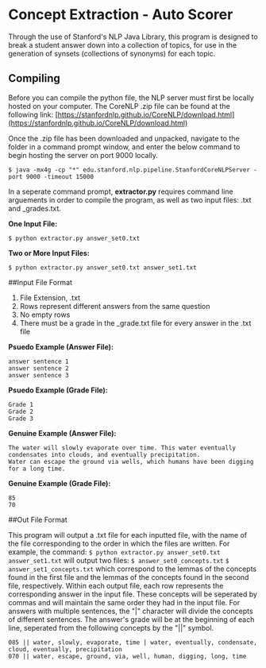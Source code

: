 # Concept Extraction - Auto Scorer

Through the use of Stanford's NLP Java Library, this program is designed to break a student answer down into a collection of topics, for use in the generation of synsets (collections of synonyms)  for each topic.

## Compiling

Before you can compile the python file, the NLP server must first be locally hosted on your computer.
The CoreNLP .zip file can be found at the following link: 
[https://stanfordnlp.github.io/CoreNLP/download.html](https://stanfordnlp.github.io/CoreNLP/download.html)

Once the .zip file has been downloaded and unpacked, navigate to the folder in a command prompt window, and enter the below command to begin hosting the server on port 9000 locally.

`$ java -mx4g -cp "*" edu.stanford.nlp.pipeline.StanfordCoreNLPServer -port 9000 -timeout 15000`

In a seperate command prompt,
**extractor.py** requires command line arguements in order to compile the program, as well as two input files: <filename>.txt and <filename>_grades.txt.

**One Input File:**

`$ python extractor.py answer_set0.txt`

**Two or More Input Files:**

`$ python extractor.py answer_set0.txt answer_set1.txt`


##Input File Format

1. File Extension, .txt
2. Rows represent different answers from the same question
3. No empty rows
4. There must be a grade in the <filename>_grade.txt file for every answer in the <filename>.txt file

**Psuedo Example (Answer File):**
```
answer sentence 1
answer sentence 2
answer sentence 3
```

**Psuedo Example (Grade File):**
```
Grade 1
Grade 2
Grade 3
```

**Genuine Example (Answer File):**
```
The water will slowly evaporate over time. This water eventually condensates into clouds, and eventually precipitation.
Water can escape the ground via wells, which humans have been digging for a long time.
```

**Genuine Example (Grade File):**
```
85
70
```

##Out File Format

This program will output a .txt file for each inputted file, with the name of the file corresponding to the order in which the files are written. For example, the command:
`$ python extractor.py answer_set0.txt answer_set1.txt`
will output two files:
`$ answer_set0_concepts.txt`
`$ answer_set1_concepts.txt`
which correspond to the lemmas of the concepts found in the first file and the lemmas of the concepts found in the second file, respectively. Within each output file, each row represents the corresponding answer in the input file. These concepts will be seperated by commas and will maintain the same order they had in the input file. For answers with multiple sentences, the "|" character will divide the concepts of different sentences. The answer's grade will be at the beginning of each line, seperated from the following concepts by the "||" symbol.

```
085 || water, slowly, evaporate, time | water, eventually, condensate, cloud, eventually, precipitation
070 || water, escape, ground, via, well, human, digging, long, time
``` 
